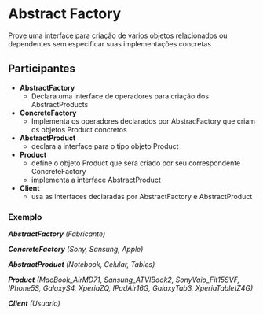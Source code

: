 ﻿Abstract Factory
================

Prove uma interface para criação de varios objetos relacionados ou dependentes sem especificar suas implementações concretas

Participantes
-------------

* __AbstractFactory__
    * Declara uma interface de operadores para criação dos AbstractProducts
* __ConcreteFactory__
    * Implementa os operadores declarados por AbstracFactory que criam os objetos Product concretos
* __AbstractProduct__
    * declara a interface para o tipo objeto Product
* __Product__
    * define o objeto Product que sera criado por seu correspondente ConcreteFactory
	* implementa a interface AbstractProduct
* __Client__
    * usa as interfaces declaradas por AbstractFactory e AbstractProduct


### Exemplo
_**AbstractFactory**_ _(Fabricante)_

_**ConcreteFactory**_  _(Sony, Sansung, Apple)_

_**AbstractProduct**_ _(Notebook, Celular, Tables)_

_**Product**_ _(MacBook_AirMD71, Sansung_ATVIBook2, SonyVaio_Fit15SVF, IPhone5S, GalaxyS4, XperiaZQ, IPadAir16G, GalaxyTab3, XperiaTabletZ4G)_

_**Client**_ _(Usuario)_